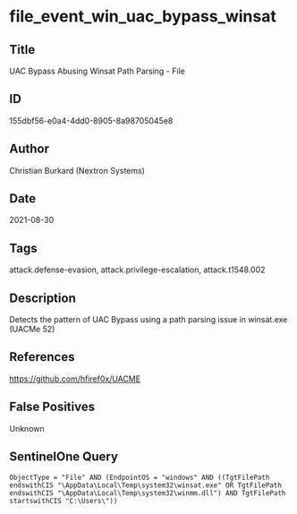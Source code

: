 # file_event_win_uac_bypass_winsat

## Title
UAC Bypass Abusing Winsat Path Parsing - File

## ID
155dbf56-e0a4-4dd0-8905-8a98705045e8

## Author
Christian Burkard (Nextron Systems)

## Date
2021-08-30

## Tags
attack.defense-evasion, attack.privilege-escalation, attack.t1548.002

## Description
Detects the pattern of UAC Bypass using a path parsing issue in winsat.exe (UACMe 52)

## References
https://github.com/hfiref0x/UACME

## False Positives
Unknown

## SentinelOne Query
```
ObjectType = "File" AND (EndpointOS = "windows" AND ((TgtFilePath endswithCIS "\AppData\Local\Temp\system32\winsat.exe" OR TgtFilePath endswithCIS "\AppData\Local\Temp\system32\winmm.dll") AND TgtFilePath startswithCIS "C:\Users\"))

```